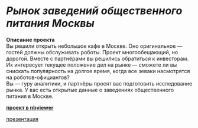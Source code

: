 # <i>Рынок заведений общественного питания Москвы</i>


<b>Описание проекта</b><br/>
Вы решили открыть небольшое кафе в Москве. Оно оригинальное — гостей должны обслуживать роботы. Проект многообещающий, но дорогой. Вместе с партнёрами вы решились обратиться к инвесторам. Их интересует текущее положение дел на рынке — сможете ли вы снискать популярность на долгое время, когда все зеваки насмотрятся на роботов-официантов?<br/>
Вы — гуру аналитики, и партнёры просят вас подготовить исследование рынка. У вас есть открытые данные о заведениях общественного питания в Москве.


[<b>проект в nbviewer</b>](https://nbviewer.org/github/Senyanordwest/yandex.praktikum/blob/main/project_09_moscow_food/project_9_moscow_food.ipynb)


[презентация](https://disk.yandex.ru/i/iTicdYdSYZWYAw)
